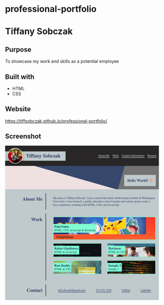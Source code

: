 # professional-portfolio

# Tiffany Sobczak

## Purpose
To showcase my work and skills as a potential employee

## Built with 
* HTML
* CSS

## Website 
https://tiffsobczak.github.io/professional-portfolio/

## Screenshot
![Portfolio Screenshot](./portfolioSS.png)